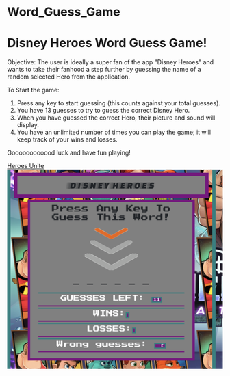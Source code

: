 # Word_Guess_Game

<h1>Disney Heroes Word Guess Game!</h1>

Objective: The user is ideally a super fan of the app "Disney Heroes" and wants to take their fanhood a step further by guessing the name of a random selected Hero from the application. 

To Start the game:

1. Press any key to start guessing (this counts against your total guesses).
2. You have 13 guesses to try to guess the correct Disney Hero.
3. When you have guessed the correct Hero, their picture and sound will display.
4. You have an unlimited number of times you can play the game; it will keep track of your wins and losses.

Goooooooooood luck and have fun playing!

<a href="https://raej1428.github.io/Word_Guess_Game/" target="_blank" class="btn btn-dark">Heroes Unite <img src="images/hangman.png"> </a>

